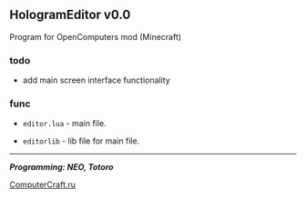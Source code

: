 HologramEditor v0.0
---
Program for OpenComputers mod (Minecraft)

### todo
* add main screen interface functionality

### func

* `editor.lua` - main file.

* `editorlib` - lib file for main file.

* * *
***Programming: NEO, Totoro***

[ComputerCraft.ru](http://cmoputercraft.ru/forum/ "ComputerCraft Forum")
